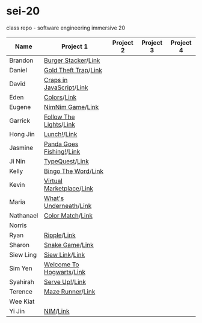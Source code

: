 # sei-20
class repo - software engineering immersive 20

| Name | Project 1 | Project 2 | Project 3 | Project 4 |
| ---- | --------- |---------- | --------- | --------- |
| Brandon |[Burger Stacker](https://datguyrhy.github.io/)/[Link](https://github.com/datguyrhy/datguyrhy.github.io)||||
| Daniel |[Gold Theft Trap](https://dannyozh.github.io/Gold-Theft-Trap/)/[Link](https://github.com/dannyozh/Gold-Theft-Trap/)||||
| David |[Craps in JavaScript](https://david-sg.github.io/craps-in-javascript-v2/)/[Link](https://github.com/david-sg/craps-in-javascript-v2)||||
| Eden |[Colors](https://edenlim.github.io/GAProject1-Colors/)/[Link](https://github.com/edenlim/GAProject1-Colors)||||
| Eugene |[NimNim Game](https://eugenetan9.github.io/Project-1/index.html)/[Link](https://github.com/EugeneTan9/Project-1)||||
| Garrick |[Follow The Lights](https://garricktgh.github.io/Follow-the-lights/)/[Link](https://github.com/Garricktgh/Follow-the-lights)||||
| Hong Jin |[Lunch!](https://lhjd.github.io/sei-20/)/[Link](https://github.com/lhjd/sei-20)||||
| Jasmine |[Panda Goes Fishing!](https://jasminesis.github.io/panda-fishing/)/[Link](https://github.com/jasminesis/panda-fishing)||||
| Ji Nin |[TypeQuest](https://woofborn.github.io/TypeQuest/)/[Link](https://github.com/woofborn/TypeQuest)||||
| Kelly |[Bingo The Word](https://kellylimmm.github.io/Bingo-The-Word/)/[Link](https://github.com/kellylimmm/Bingo-The-Word)||||
| Kevin |[Virtual Marketplace](https://kevinngth.github.io/Project-1-Game/)/[Link](https://github.com/kevinngth/Project-1-Game)||||
| Maria |[What's Underneath](https://mau-dev.github.io/Project1-What-is-underneath/)/[Link](https://github.com/mau-dev/Project1-What-is-underneath)||||
| Nathanael |[Color Match](https://nathanaeltan.github.io/color-match/)/[Link](https://github.com/nathanaeltan/color-match)||||
| Norris |||||
| Ryan |[Ripple](https://ryanrjyeo.github.io/Ripple/)/[Link](https://github.com/RyanRJyeo/Ripple)||||
| Sharon |[Snake Game](https://sharxn13.github.io/Project-1/)/[Link](https://github.com/Sharxn13/Project-1)||||
| Siew Ling |[Siew Link](https://tansiewling-hotmail.github.io/save-the-earth/)/[Link](https://github.com/tansiewling-hotmail/save-the-earth)||||
| Sim Yen |[Welcome To Hogwarts](https://simyen.github.io/welcome-to-hogwarts/)/[Link](https://github.com/SimYen/welcome-to-hogwarts)||||
| Syahirah |[Serve Up!](https://animaguscat.github.io/project-1/)/[Link](https://github.com/AnimagusCat/project-1)||||
| Terence |[Maze Runner](https://reshinto.github.io/maze_runner/)/[Link](https://github.com/reshinto/maze_runner)||||
| Wee Kiat |||||
| Yi Jin |[NIM](https://wongyijin8183.github.io/SEI-Project1-NIM/)/[Link](https://github.com/wongyijin8183/SEI-Project1-NIM)||||






